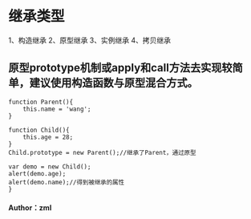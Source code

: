 # 继承类型

1、构造继承
2、原型继承
3、实例继承
4、拷贝继承

## 原型prototype机制或apply和call方法去实现较简单，建议使用构造函数与原型混合方式。

    function Parent(){
        this.name = 'wang';
    }

    function Child(){
        this.age = 28;
    }
    Child.prototype = new Parent();//继承了Parent，通过原型

    var demo = new Child();
    alert(demo.age);
    alert(demo.name);//得到被继承的属性
    }
#### Author：zml
